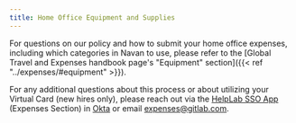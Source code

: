 ```yaml
---
title: Home Office Equipment and Supplies
---
```


For questions on our policy and how to submit your home office expenses, including which categories in Navan to use, please refer to the [Global Travel and Expenses handbook page's "Equipment" section]({{< ref "../expenses/#equipment" >}}).

For any additional questions about this process or about utilizing your Virtual Card (new hires only), please reach out via the [HelpLab SSO App](https://helplab.gitlab.systems/) (Expenses Section) in [Okta](https://gitlab.okta.com/) or email expenses@gitlab.com.
